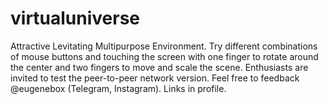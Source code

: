 # virtualuniverse
Attractive Levitating Multipurpose Environment.
Try different combinations of mouse buttons and touching the screen with one finger to rotate around the center and two fingers to move and scale the scene.
Enthusiasts are invited to test the peer-to-peer network version.
Feel free to feedback @eugenebox (Telegram, Instagram). Links in profile.
